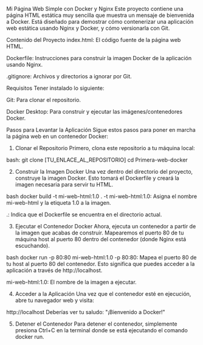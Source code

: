 Mi Página Web Simple con Docker y Nginx
Este proyecto contiene una página HTML estática muy sencilla que muestra un mensaje de bienvenida a Docker. Está diseñado para demostrar cómo contenerizar una aplicación web estática usando Nginx y Docker, y cómo versionarla con Git.

Contenido del Proyecto
index.html: El código fuente de la página web HTML.

Dockerfile: Instrucciones para construir la imagen Docker de la aplicación usando Nginx.

.gitignore: Archivos y directorios a ignorar por Git.

Requisitos
Tener instalado lo siguiente:

Git: Para clonar el repositorio.

Docker Desktop: Para construir y ejecutar las imágenes/contenedores Docker.

Pasos para Levantar la Aplicación
Sigue estos pasos para poner en marcha la página web en un contenedor Docker:

1. Clonar el Repositorio
Primero, clona este repositorio a tu máquina local:

bash: git clone [TU_ENLACE_AL_REPOSITORIO]
cd Primera-web-docker

2. Construir la Imagen Docker
Una vez dentro del directorio del proyecto, construye la imagen Docker. Esto tomará el Dockerfile y creará la imagen necesaria para servir tu HTML.

bash
docker build -t mi-web-html:1.0 .
-t mi-web-html:1.0: Asigna el nombre mi-web-html y la etiqueta 1.0 a la imagen.

.: Indica que el Dockerfile se encuentra en el directorio actual.

3. Ejecutar el Contenedor Docker
Ahora, ejecuta un contenedor a partir de la imagen que acabas de construir. Mapearemos el puerto 80 de tu máquina host al puerto 80 dentro del contenedor (donde Nginx está escuchando).

bash
docker run -p 80:80 mi-web-html:1.0
-p 80:80: Mapea el puerto 80 de tu host al puerto 80 del contenedor. Esto significa que puedes acceder a la aplicación a través de http://localhost.

mi-web-html:1.0: El nombre de la imagen a ejecutar.

4. Acceder a la Aplicación
Una vez que el contenedor esté en ejecución, abre tu navegador web y visita:

http://localhost
Deberías ver tu saludo: "¡Bienvenido a Docker!"

5. Detener el Contenedor
Para detener el contenedor, simplemente presiona Ctrl+C en la terminal donde se está ejecutando el comando docker run.